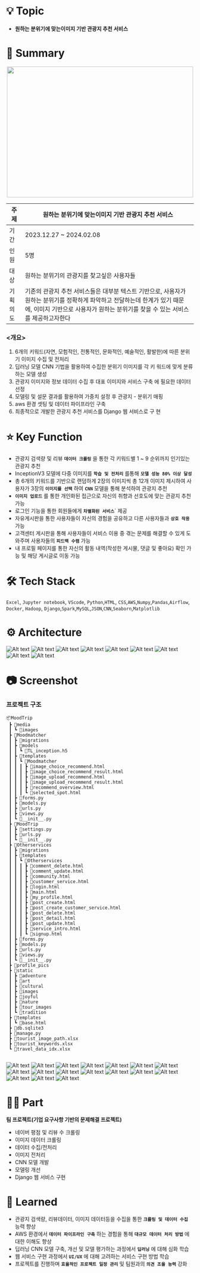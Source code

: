 

# 💡 Topic

- **원하는 분위기에 맞는이미지 기반 관광지 추천 서비스**

# 📝 Summary

<p align="center">
  <img src="Images/video.gif" width="500" height="350">
</p>


|주제|원하는 분위기에 맞는이미지 기반 관광지 추천 서비스|
|---|---|
|기간|2023.12.27 ~ 2024.02.08|
|인원|5명|
|대상|원하는 분위기의 관광지를 찾고싶은 사용자들|
|기획의도|기존의 관광지 추천 서비스들은 대부분 텍스트 기반으로, 사용자가 원하는 분위기를 정확하게 파악하고 전달하는데 한계가 있기 때문에, 이미지 기반으로 사용자가 원하는 분위기를 찾을 수 있는 서비스를 제공하고자한다|


### <개요>
1. 6개의 키워드(자연, 모험적인, 전통적인, 문화적인, 예술적인, 활발한)에 따른
분위기 이미지 수집 및 전처리
2. 딥러닝 모델 CNN 기법을 활용하여 수집한 분위기 이미지를 각 키
워드에 맞게 분류하는 모델 생성
3. 관광지 이미지와 정보 데이터 수집 후 대표 이미지와 서비스 구축
에 필요한 데이터 선정
4. 모델링 및 설문 결과를 활용하여 가중치 설정 후 관광지 - 분위기
매핑
5. aws 환경 셋팅 및 데이터 파이프라인 구축
6. 최종적으로 개발한 관광지 추천 서비스를 Django 웹 서비스로 구
현

# ⭐️ Key Function


- 관광지 검색량 및 리뷰 **`데이터 크롤링`** 을 통한 각 키워드별 1 ~ 9 순위까지 인기있는 관광지 추천
- InceptionV3 모델에 다중 이미지를 **`학습 및 전처리`** 를통해 **`모델 성능 80% 이상 달성`**
- 총 6개의 키워드를 기반으로 랜덤하게 2장의 이미지씩 총 12개 이미지 제시하여 사용자가 3장의 **`이미지를 선택`** 하여 **`CNN`** 모델을 통해 분석하여 관광지 추천 
- **`이미지 업로드`** 를 통한 개인화된 접근으로 자신의 취향과 선호도에 맞는 관광지 추천 가능
- 로그인 기능을 통한 회원들에게 **`차별화된 서비스`**` 제공
- 자유게시판을 통한 사용자들이 자신의 경험을 공유하고 다른 사용자들과 **`상호 작용`** 가능
- 고객센터 게시판을 통해 사용자들이 서비스 이용 중 겪는 문제를 해결할 수 있게 도와주며 사용자들의 **`피드백 수렴`** 가능
- 내 프로필 페이지를 통한 자신의 활동 내역(작성한 게시물, 댓글 및 좋아요) 확인 가능 및 해당 게시글로 이동 가능 


# 🛠 Tech Stack 


`Excel`, `Jupyter notebook`, `VScode`, `Python`,`HTML`, `CSS`,`AWS`,`Numpy`,`Pandas`,`Airflow`, `Docker`, `Hadoop`, `Django`,`Spark`,`MySQL`,`JSON`,`CNN`,`Seaborn`,`Matplotlib`

# ⚙️ Architecture

<img src="Images/data1.JPG" alt="Alt text"/>
<img src="Images/data2.JPG" alt="Alt text"/>
<img src="Images/model_1.JPG" alt="Alt text"/>
<img src="Images/model_2.JPG" alt="Alt text"/>
<img src="Images/model_3.JPG" alt="Alt text"/>
<img src="Images/keyword.JPG" alt="Alt text"/>
<img src="Images/ERD.JPG" alt="Alt text"/>
<img src="Images/process.JPG" alt="Alt text"/>
<img src="Images/userflow.JPG" alt="Alt text"/>


# 📷 Screenshot

### 프로젝트 구조

```
📦MoodTrip
 ┣ 📂media
 ┃ ┗ 📂images
 ┣ 📂Moodmatcher
 ┃ ┣ 📂migrations
 ┃ ┣ 📂models
 ┃ ┃ ┗ 📜TL_inception.h5
 ┃ ┣ 📂templates
 ┃ ┃ ┗ 📂Moodmatcher
 ┃ ┃ ┃ ┣ 📜image_choice_recommend.html
 ┃ ┃ ┃ ┣ 📜image_choice_recommend_result.html
 ┃ ┃ ┃ ┣ 📜image_upload_recommend.html
 ┃ ┃ ┃ ┣ 📜image_upload_recommend_result.html
 ┃ ┃ ┃ ┣ 📜recommend_overview.html
 ┃ ┃ ┃ ┗ 📜selected_spot.html
 ┃ ┣ 📜forms.py
 ┃ ┣ 📜models.py
 ┃ ┣ 📜urls.py
 ┃ ┣ 📜views.py
 ┃ ┗ 📜__init__.py
 ┣ 📂MoodTrip
 ┃ ┣ 📜settings.py
 ┃ ┣ 📜urls.py
 ┃ ┗ 📜__init__.py
 ┣ 📂Otherservices
 ┃ ┣ 📂migrations
 ┃ ┣ 📂templates
 ┃ ┃ ┗ 📂Otherservices
 ┃ ┃ ┃ ┣ 📜comment_delete.html
 ┃ ┃ ┃ ┣ 📜comment_update.html
 ┃ ┃ ┃ ┣ 📜community.html
 ┃ ┃ ┃ ┣ 📜customer_service.html
 ┃ ┃ ┃ ┣ 📜login.html
 ┃ ┃ ┃ ┣ 📜main.html
 ┃ ┃ ┃ ┣ 📜my_profile.html
 ┃ ┃ ┃ ┣ 📜post_create.html
 ┃ ┃ ┃ ┣ 📜post_create_customer_service.html
 ┃ ┃ ┃ ┣ 📜post_delete.html
 ┃ ┃ ┃ ┣ 📜post_detail.html
 ┃ ┃ ┃ ┣ 📜post_update.html
 ┃ ┃ ┃ ┣ 📜service_intro.html
 ┃ ┃ ┃ ┗ 📜signup.html
 ┃ ┣ 📜forms.py
 ┃ ┣ 📜models.py
 ┃ ┣ 📜urls.py
 ┃ ┣ 📜views.py
 ┃ ┗ 📜__init__.py
 ┣ 📂profile_pics
 ┣ 📂static
 ┃ ┣ 📂adventure
 ┃ ┣ 📂art
 ┃ ┣ 📂cultural
 ┃ ┣ 📂images
 ┃ ┣ 📂joyful
 ┃ ┣ 📂nature
 ┃ ┣ 📂tour_images
 ┃ ┗ 📂tradition
 ┣ 📂templates
 ┃ ┗ 📜base.html
 ┣ 📜db.sqlite3
 ┣ 📜manage.py
 ┣ 📜tourist_image_path.xlsx
 ┣ 📜tourist_keywords.xlsx
 ┗ 📜travel_data_idx.xlsx
        
```


<img src="Images/image_1.JPG" alt="Alt text"/>
<img src="Images/image_2.JPG" alt="Alt text"/>
<img src="Images/image_17.JPG" alt="Alt text"/>
<img src="Images/image_3.JPG" alt="Alt text"/>
<img src="Images/image_4.JPG" alt="Alt text"/>
<img src="Images/image_16.JPG" alt="Alt text"/>
<img src="Images/image_5.JPG" alt="Alt text"/>
<img src="Images/image_6.JPG" alt="Alt text"/>
<img src="Images/image_7.JPG" alt="Alt text"/>
<img src="Images/image_8.JPG" alt="Alt text"/>
<img src="Images/image_9.JPG" alt="Alt text"/>
<img src="Images/image_11.JPG" alt="Alt text"/>
<img src="Images/image_10.JPG" alt="Alt text"/>
<img src="Images/image_12.JPG" alt="Alt text"/>
<img src="Images/image_13.JPG" alt="Alt text"/>
<img src="Images/image_14.JPG" alt="Alt text"/>
<img src="Images/image_15.JPG" alt="Alt text"/>



# 🤚🏻 Part

**팀 프로젝트(기업 요구사항 기반의 문제해결 프로젝트)**
- 네이버 평점 및 리뷰 수 크롤링
- 이미지 데이터 크롤링
- 데이터 수집/전처리
- 이미지 전처리
- CNN 모델 개발
- 모델링 개선
- Django 웹 서비스 구현

# 🤔 Learned

- 관광지 검색량, 리뷰데이터, 이미지 데이터등을 수집을 통한 **`크롤링 및 데이터 수집`** 능력 향상
- AWS 환경에서 **`데이터 파이프라인 구축`** 하는 경험을 통해 **`대규모 데이터 처리 방법`** 에 대한 이해도 향상
- 딥러닝 CNN 모델 구축, 개선 및 모델 평가하는 과정에서 **`딥러닝`** 에 대해 심화 학습
- 웹 서비스 구현 과정에서 **`UI/UX`** 에 대해 고려하는 서비스 구현 방법 학습
- 프로젝트를 진행하며 **`효율적인 프로젝트 일정 관리`** 및 팀원과의 **`의견 조율 능력`** 강화
